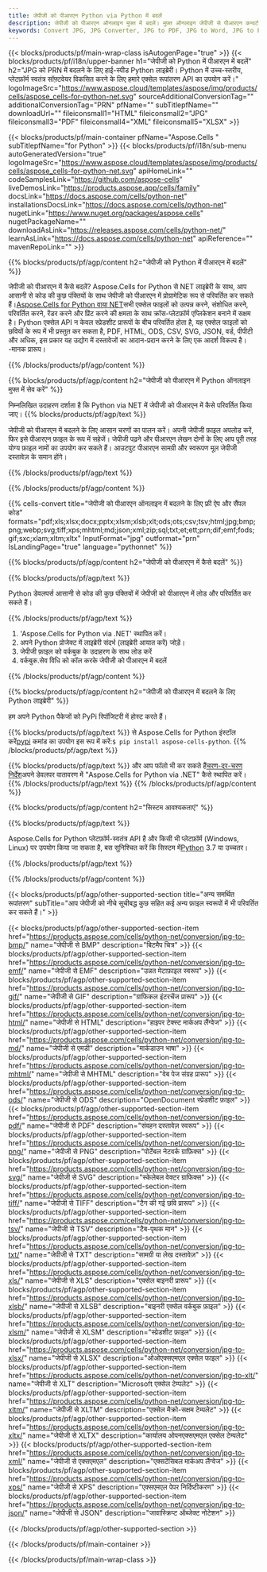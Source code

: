 ```yaml
---
title: जेपीजी को पीआरएन Python via Python में बदलें
description: जेपीजी को पीआरएन ऑनलाइन मुफ्त में बदलें। मुफ्त ऑनलाइन जेपीजी से पीआरएन कन्वर्टर। Python जेपीजी से पीआरएन। जेपीजी से Python के माध्यम से पीआरएन।
keywords: Convert JPG, JPG Converter, JPG to PDF, JPG to Word, JPG to PPT, JPG to Image
---
```

{{< blocks/products/pf/main-wrap-class isAutogenPage="true" >}}
{{< blocks/products/pf/i18n/upper-banner h1="जेपीजी को Python में पीआरएन में बदलें" h2="JPG को PRN में बदलने के लिए हाई-स्पीड Python लाइब्रेरी। Python में उच्च-स्तरीय, प्लेटफ़ॉर्म स्वतंत्र सॉफ़्टवेयर विकसित करने के लिए हमारे एक्सेल रूपांतरण API का उपयोग करें।" logoImageSrc="https://www.aspose.cloud/templates/aspose/img/products/cells/aspose_cells-for-python-net.svg" sourceAdditionalConversionTag="" additionalConversionTag="PRN" pfName="" subTitlepfName="" downloadUrl="" fileiconsmall1="HTML" fileiconsmall2="JPG" fileiconsmall3="PDF" fileiconsmall4="XML" fileiconsmall5="XLSX" >}}

{{< blocks/products/pf/main-container pfName="Aspose.Cells " subTitlepfName="for Python" >}}
{{< blocks/products/pf/i18n/sub-menu autoGeneratedVersion="true" logoImageSrc="https://www.aspose.cloud/templates/aspose/img/products/cells/aspose_cells-for-python-net.svg" apiHomeLink="" codeSamplesLink="https://github.com/aspose-cells" liveDemosLink="https://products.aspose.app/cells/family" docsLink="https://docs.aspose.com/cells/python-net" installationsDocsLink="https://docs.aspose.com/cells/python-net" nugetLink="https://www.nuget.org/packages/aspose.cells" nugetPackageName="" downloadAsLink="https://releases.aspose.com/cells/python-net/" learnAsLink="https://docs.aspose.com/cells/python-net" apiReference="" mavenRepoLink="" >}}


{{% blocks/products/pf/agp/content h2="जेपीजी को Python में पीआरएन में बदलें" %}}

 जेपीजी को पीआरएन में कैसे बदलें? Aspose.Cells for Python से NET लाइब्रेरी के साथ, आप आसानी से कोड की कुछ पंक्तियों के साथ जेपीजी को पीआरएन में प्रोग्रामेटिक रूप से परिवर्तित कर सकते हैं।[Aspose.Cells for Python वाया NET](https://pypi.org/project/aspose-cells-python/)सभी एक्सेल फाइलों को उत्पन्न करने, संशोधित करने, परिवर्तित करने, रेंडर करने और प्रिंट करने की क्षमता के साथ क्रॉस-प्लेटफ़ॉर्म एप्लिकेशन बनाने में सक्षम है। Python एक्सेल API न केवल स्प्रेडशीट प्रारूपों के बीच परिवर्तित होता है, यह एक्सेल फाइलों को छवियों के रूप में भी प्रस्तुत कर सकता है, PDF, HTML, ODS, CSV, SVG, JSON, वर्ड, पीपीटी और अधिक, इस प्रकार यह उद्योग में दस्तावेजों का आदान-प्रदान करने के लिए एक आदर्श विकल्प है। -मानक प्रारूप।

{{% /blocks/products/pf/agp/content %}}


{{% blocks/products/pf/agp/content h2="जेपीजी को पीआरएन में Python ऑनलाइन मुफ्त में सेव करें" %}}

निम्नलिखित उदाहरण दर्शाता है कि Python via NET में जेपीजी को पीआरएन में कैसे परिवर्तित किया जाए।
{{% blocks/products/pf/agp/text %}}

जेपीजी को पीआरएन में बदलने के लिए आसान चरणों का पालन करें। अपनी जेपीजी फ़ाइल अपलोड करें, फिर इसे पीआरएन फ़ाइल के रूप में सहेजें। जेपीजी पढ़ने और पीआरएन लेखन दोनों के लिए आप पूरी तरह योग्य फ़ाइल नामों का उपयोग कर सकते हैं। आउटपुट पीआरएन सामग्री और स्वरूपण मूल जेपीजी दस्तावेज़ के समान होंगे।

{{% /blocks/products/pf/agp/text %}}

{{% /blocks/products/pf/agp/content %}}

{{% cells-convert title="जेपीजी को पीआरएन ऑनलाइन में बदलने के लिए फ्री ऐप और सैंपल कोड" formats="pdf;xls;xlsx;docx;pptx;xlsm;xlsb;xlt;ods;ots;csv;tsv;html;jpg;bmp;png;webp;svg;tiff;xps;mhtml;md;json;xml;zip;sql;txt;et;ett;prn;dif;emf;fods;gif;sxc;xlam;xltm;xltx" InputFormat="jpg" outformat="prn" IsLandingPage="true" language="pythonnet" %}}

{{% blocks/products/pf/agp/content h2="जेपीजी को पीआरएन में कैसे बदलें" %}}

{{% blocks/products/pf/agp/text %}}

Python डेवलपर्स आसानी से कोड की कुछ पंक्तियों में जेपीजी को पीआरएन में लोड और परिवर्तित कर सकते हैं।

{{% /blocks/products/pf/agp/text %}}

1.  'Aspose.Cells for Python via .NET' स्थापित करें।
1.  अपने Python प्रोजेक्ट में लाइब्रेरी संदर्भ (लाइब्रेरी आयात करें) जोड़ें।
1.  जेपीजी फ़ाइल को वर्कबुक के उदाहरण के साथ लोड करें
1.  वर्कबुक.सेव विधि को कॉल करके जेपीजी को पीआरएन में बदलें

{{% /blocks/products/pf/agp/content %}}


{{% blocks/products/pf/agp/content h2="जेपीजी को पीआरएन में बदलने के लिए Python लाइब्रेरी" %}}

हम अपने Python पैकेजों को PyPi रिपॉजिटरी में होस्ट करते हैं।

{{% blocks/products/pf/agp/text %}}
से Aspose.Cells for Python इंस्टॉल करें<a href="https://pypi.org/project/aspose-cells-python/">pypi</a> कमांड का उपयोग इस रूप में करें:<code>$ pip install aspose-cells-python</code>.
{{% /blocks/products/pf/agp/text %}}

{{% blocks/products/pf/agp/text %}}
 और आप फॉलो भी कर सकते हैं[चरण-दर-चरण निर्देश](https://docs.aspose.com/cells/python-net/getting-started/)अपने डेवलपर वातावरण में "Aspose.Cells for Python via .NET" कैसे स्थापित करें।
{{% /blocks/products/pf/agp/text %}}
{{% /blocks/products/pf/agp/content %}}

{{% blocks/products/pf/agp/content h2="सिस्टम आवश्यकताएं" %}}

{{% blocks/products/pf/agp/text %}}

Aspose.Cells for Python प्लेटफ़ॉर्म-स्वतंत्र API है और किसी भी प्लेटफ़ॉर्म (Windows, Linux) पर उपयोग किया जा सकता है, बस सुनिश्चित करें कि सिस्टम में[Python](https://www.python.org/downloads/) 3.7 या उच्चतर।
 
{{% /blocks/products/pf/agp/text %}}

{{% /blocks/products/pf/agp/content %}}



{{< blocks/products/pf/agp/other-supported-section title="अन्य समर्थित रूपांतरण" subTitle="आप जेपीजी को नीचे सूचीबद्ध कुछ सहित कई अन्य फ़ाइल स्वरूपों में भी परिवर्तित कर सकते हैं।" >}}

{{< blocks/products/pf/agp/other-supported-section-item href="https://products.aspose.com/cells/python-net/conversion/jpg-to-bmp/" name="जेपीजी से BMP" description="बिटमैप चित्र" >}}
{{< blocks/products/pf/agp/other-supported-section-item href="https://products.aspose.com/cells/python-net/conversion/jpg-to-emf/" name="जेपीजी से EMF" description="उन्नत मेटाफ़ाइल स्वरूप" >}}
{{< blocks/products/pf/agp/other-supported-section-item href="https://products.aspose.com/cells/python-net/conversion/jpg-to-gif/" name="जेपीजी से GIF" description="ग्राफिकल इंटरचेंज प्रारूप" >}}
{{< blocks/products/pf/agp/other-supported-section-item href="https://products.aspose.com/cells/python-net/conversion/jpg-to-html/" name="जेपीजी से HTML" description="हाइपर टेक्स्ट मार्कअप लैंग्वेज" >}}
{{< blocks/products/pf/agp/other-supported-section-item href="https://products.aspose.com/cells/python-net/conversion/jpg-to-md/" name="जेपीजी से एमडी" description="मार्कडाउन भाषा" >}}
{{< blocks/products/pf/agp/other-supported-section-item href="https://products.aspose.com/cells/python-net/conversion/jpg-to-mhtml/" name="जेपीजी से MHTML" description="वेब पेज संग्रह प्रारूप" >}}
{{< blocks/products/pf/agp/other-supported-section-item href="https://products.aspose.com/cells/python-net/conversion/jpg-to-ods/" name="जेपीजी से ODS" description="OpenDocument स्प्रेडशीट फ़ाइल" >}}
{{< blocks/products/pf/agp/other-supported-section-item href="https://products.aspose.com/cells/python-net/conversion/jpg-to-pdf/" name="जेपीजी से PDF" description="संवहन दस्तावेज़ स्वरूप" >}}
{{< blocks/products/pf/agp/other-supported-section-item href="https://products.aspose.com/cells/python-net/conversion/jpg-to-png/" name="जेपीजी से PNG" description="पोर्टेबल नेटवर्क ग्राफ़िक्स" >}}
{{< blocks/products/pf/agp/other-supported-section-item href="https://products.aspose.com/cells/python-net/conversion/jpg-to-svg/" name="जेपीजी से SVG" description="स्केलेबल वेक्टर ग्राफिक्स" >}}
{{< blocks/products/pf/agp/other-supported-section-item href="https://products.aspose.com/cells/python-net/conversion/jpg-to-tiff/" name="जेपीजी से TIFF" description="टैग की गई छवि प्रारूप" >}}
{{< blocks/products/pf/agp/other-supported-section-item href="https://products.aspose.com/cells/python-net/conversion/jpg-to-tsv/" name="जेपीजी से TSV" description="टैब-पृथक मान" >}}
{{< blocks/products/pf/agp/other-supported-section-item href="https://products.aspose.com/cells/python-net/conversion/jpg-to-txt/" name="जेपीजी से TXT" description="सामग्री या लेख दस्तावेज़" >}}
{{< blocks/products/pf/agp/other-supported-section-item href="https://products.aspose.com/cells/python-net/conversion/jpg-to-xls/" name="जेपीजी से XLS" description="एक्सेल बाइनरी प्रारूप" >}}
{{< blocks/products/pf/agp/other-supported-section-item href="https://products.aspose.com/cells/python-net/conversion/jpg-to-xlsb/" name="जेपीजी से XLSB" description="बाइनरी एक्सेल वर्कबुक फ़ाइल" >}}
{{< blocks/products/pf/agp/other-supported-section-item href="https://products.aspose.com/cells/python-net/conversion/jpg-to-xlsm/" name="जेपीजी से XLSM" description="स्प्रेडशीट फ़ाइल" >}}
{{< blocks/products/pf/agp/other-supported-section-item href="https://products.aspose.com/cells/python-net/conversion/jpg-to-xlsx/" name="जेपीजी से XLSX" description="ओओएक्सएमएल एक्सेल फाइल" >}}
{{< blocks/products/pf/agp/other-supported-section-item href="https://products.aspose.com/cells/python-net/conversion/jpg-to-xlt/" name="जेपीजी से XLT" description="Microsoft एक्सेल टेम्पलेट" >}}
{{< blocks/products/pf/agp/other-supported-section-item href="https://products.aspose.com/cells/python-net/conversion/jpg-to-xltm/" name="जेपीजी से XLTM" description="एक्सेल मैक्रो-सक्षम टेम्पलेट" >}}
{{< blocks/products/pf/agp/other-supported-section-item href="https://products.aspose.com/cells/python-net/conversion/jpg-to-xltx/" name="जेपीजी से XLTX" description="कार्यालय ओपनएक्सएमएल एक्सेल टेम्पलेट" >}}
{{< blocks/products/pf/agp/other-supported-section-item href="https://products.aspose.com/cells/python-net/conversion/jpg-to-xml/" name="जेपीजी से एक्सएमएल" description="एक्सटेंसिबल मार्कअप लैंग्वेज" >}}
{{< blocks/products/pf/agp/other-supported-section-item href="https://products.aspose.com/cells/python-net/conversion/jpg-to-xps/" name="जेपीजी से XPS" description="एक्सएमएल पेपर निर्दिष्टीकरण" >}}
{{< blocks/products/pf/agp/other-supported-section-item href="https://products.aspose.com/cells/python-net/conversion/jpg-to-json/" name="जेपीजी से JSON" description="जावास्क्रिप्ट ऑब्जेक्ट नोटेशन" >}}

{{< /blocks/products/pf/agp/other-supported-section >}}

{{< /blocks/products/pf/main-container >}}
    
{{< /blocks/products/pf/main-wrap-class >}}
